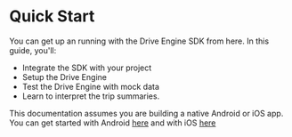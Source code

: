 # Quick Start

You can get up an running with the Drive Engine SDK from here. In this guide, you'll:

* Integrate the SDK with your project
* Setup the Drive Engine
* Test the Drive Engine with mock data
* Learn to interpret the trip summaries.

This documentation assumes you are building a native Android or iOS app. You can get started with Android [here](integrating-the-library/Android.html) and with iOS [here](integrating-the-library/iOS.html)